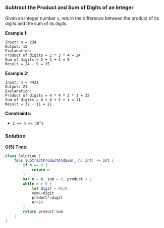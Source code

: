 
### Subtract the Product and Sum of Digits of an Integer

Given an integer number `n`, return the difference between the product of its digits and the sum of its digits.

__Example 1:__
```
Input: n = 234
Output: 15 
Explanation: 
Product of digits = 2 * 3 * 4 = 24 
Sum of digits = 2 + 3 + 4 = 9 
Result = 24 - 9 = 15
```
__Example 2:__
```
Input: n = 4421
Output: 21
Explanation: 
Product of digits = 4 * 4 * 2 * 1 = 32 
Sum of digits = 4 + 4 + 2 + 1 = 11 
Result = 32 - 11 = 21
```

__Constraints:__
* `1 <= n <= 10^5`

### Solution
__O(5) Time:__
```Swift
class Solution {
    func subtractProductAndSum(_ n: Int) -> Int {
        if n == 0 {
            return n
        }
        var n = n, sum = 0, product = 1
        while n > 0 {
            let digit = n%10
            sum+=digit
            product*=digit
            n/=10
        }
        return product-sum
    }
}
```